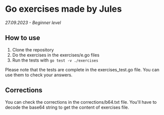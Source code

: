 # Go exercises made by Jules

*27.09.2023 - Beginner level*

## How to use

1. Clone the repository
2. Do the exercises in the exercises/e.go files
3. Run the tests with `go test -v ./exercises`

Please note that the tests are complete in the exercises_test.go file. You can use them to check your answers.

## Corrections

You can check the corrections in the corrections/b64.txt file. You'll have to decode the base64 string to get the content of exercises file.
